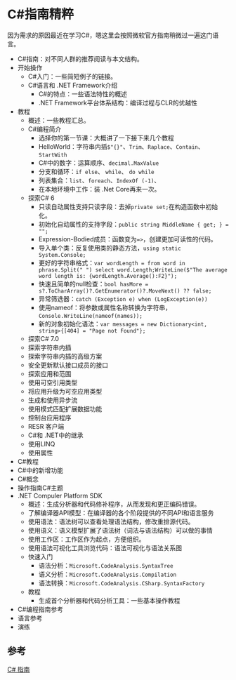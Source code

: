 # C#指南精粹

因为需求的原因最近在学习C#，嗯这里会按照微软官方指南稍微过一遍这门语言。

+ C#指南：对不同人群的推荐阅读与本文结构。
+ 开始操作
  + C#入门：一些简短例子的链接。
  + C#语言和 .NET Framework介绍
    + C#的特点：一些语法特性的概述
    + .NET Framework平台体系结构：编译过程与CLR的优越性
+ 教程
  + 概述：一些教程汇总。
  + C#编程简介
    + 选择你的第一节课：大概讲了一下接下来几个教程
    + HelloWorld：字符串内插`$"{}"`、`Trim`、`Raplace`、`Contain`、`StartWith`
    + C#中的数字：运算顺序、`decimal.MaxValue`
    + 分支和循环：`if else`、 `while`、 `do while`
    + 列表集合：`list`、`foreach`、`IndexOf (-1)`、
    + 在本地环境中工作：装 .Net Core再来一次。
  + 探索C# 6
    + 只读自动属性支持只读字段：去掉`private set;`在构造函数中初始化。
    + 初始化自动属性的支持字段：`public string MiddleName { get; } = "";`
    + Expression-Bodied成员：函数变为`=>`，创建更加可读性的代码。
    + 导入单个类：反复使用类的静态方法，`using static System.Console;`
    + 更好的字符串格式：`var wordLength = from word in phrase.Split(" ") select word.Length;WriteLine($"The average word length is: {wordLength.Average():F2}");`
    + 快速且简单的null检查：`bool hasMore = s?.ToCharArray()?.GetEnumerator()?.MoveNext() ?? false;`
    + 异常筛选器：`catch (Exception e) when (LogException(e))`
    + 使用nameof：将参数或属性名称转换为字符串，`Console.WriteLine(nameof(names));`
    + 新的对象初始化语法：`var messages = new Dictionary<int, string>{[404] = "Page not Found"};`
  + 探索C# 7.0
  + 探索字符串内插
  + 探索字符串内插的高级方案
  + 安全更新默认接口成员的接口
  + 探索应用和范围
  + 使用可空引用类型
  + 将应用升级为可空应用类型
  + 生成和使用异步流
  + 使用模式匹配扩展数据功能
  + 控制台应用程序
  + RESR 客户端
  + C#和 .NET中的继承
  + 使用LINQ
  + 使用属性
+ C#教程
+ C#中的新增功能
+ C#概念
+ 操作指南C#主题
+ .NET Compuler Platform SDK
  + 概述：生成分析器和代码修补程序，从而发现和更正编码错误。
  + 了解编译器API模型：在编译器的各个阶段提供的不同API和语言服务
  + 使用语法：语法树可以查看处理语法结构，修改重排源代码。
  + 使用语义：语义模型扩展了语法树（词法与语法结构）可以做的事情
  + 使用工作区：工作区作为起点，方便组织。
  + 使用语法可视化工具浏览代码：语法可视化与语法关系图
  + 快速入门
    + 语法分析：`Microsoft.CodeAnalysis.SyntaxTree`
    + 语义分析：`Microsoft.CodeAnalysis.Compilation`
    + 语法转换：`Microsoft.CodeAnalysis.CSharp.SyntaxFactory`
  + 教程
    + 生成首个分析器和代码分析工具：一些基本操作教程
+ C#编程指南参考
+ 语言参考
+ 演练

## 参考

[C# 指南](https://docs.microsoft.com/zh-cn/dotnet/csharp/)
